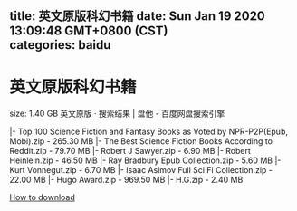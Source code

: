 
title: 英文原版科幻书籍
date: Sun Jan 19 2020 13:09:48 GMT+0800 (CST)    
categories: baidu
---

# 英文原版科幻书籍
size: 1.40 GB
 英文原版 · 搜索结果 | 盘他 - 百度网盘搜索引擎
 
|- Top 100 Science Fiction and Fantasy Books as Voted by NPR-P2P(Epub, Mobi).zip - 265.30 MB
|- The Best Science Fiction Books According to Reddit.zip - 79.70 MB
|- Robert J Sawyer.zip - 6.90 MB
|- Robert Heinlein.zip - 46.50 MB
|- Ray Bradbury Epub Collection.zip - 5.60 MB
|- Kurt Vonnegut.zip - 6.70 MB
|- Isaac Asimov Full Sci Fi Collection.zip - 22.00 MB
|- Hugo Award.zip - 969.50 MB
|- H.G.zip - 2.40 MB

[How to download](https://bpcam.bemobtrk.com/go/2ceec3aa-1ca2-46d6-b9ff-aaa5c184517c?jno=787)